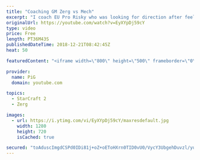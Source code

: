 ```yaml
---
title: "Coaching GM Zerg vs Mech"
excerpt: "I coach EU Pro Risky who was looking for direction after feeling very lost vs mech. -- Watch live at https://www.twitch.tv/x5_pig"
originalUrl: https://youtube.com/watch?v=EyXYpDj59cY
type: video
price: Free
length: PT36M43S
publishedDateTime: 2018-12-21T08:42:45Z
heat: 50

featuredContent: "<iframe width=\"800\" height=\"500\" frameborder=\"0\" src=\"https://www.youtube.com/embed/EyXYpDj59cY\" allow=\"accelerometer; autoplay; encrypted-media; gyroscope; picture-in-picture\" allowfullscreen></iframe>"

provider:
  name: PiG
  domain: youtube.com

topics:
  - StarCraft 2
  - Zerg

images:
  - url: https://i.ytimg.com/vi/EyXYpDj59cY/maxresdefault.jpg
    width: 1280
    height: 720
    isCached: true

secured: "toAduscImgdCSPd0IDi81j+oZ+oEToHXrn0TID0vU0/VycY3UbgehDuvzl/yupOIyxUaDdIXoTaMud1JiR/0EL9JFaYfQBY6A2mWIN/RK6MiiJ5hcX1ipmNegHiqbjdpWNw1Zx1XU9regGjF0RrhhPwB1H5s1apPTNrjpqlbb/i/49FH9X1npP3Wuk01aa1OT/SuccGcQF6NDeTevW0VVWaVlF+h47VB776tgIN8J3wTNVWsr45nuhNEOpI2JNf1VxBh2VW29x3dcybM9ywWBXZuJPA8B4F5jxm0CVBuAUXrVj82aZvDKs56mTZM/UC+4xXTn+s4/Wo/gubFtf9hO8HUQfQ6pVL4PiPRT1XRC5sRn5OwiCOfAREp+i7JnE274mZzKDcRP+DkLjQXZuju8xhPmuEgSgKa+KEqTS1HM00=;/7T419Dz+Nn3qAm4rVhnRg=="
---
```



